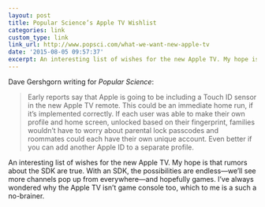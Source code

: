 ```yaml
---
layout: post
title: Popular Science’s Apple TV Wishlist
categories: link
custom_type: link
link_url: http://www.popsci.com/what-we-want-new-apple-tv
date: '2015-08-05 09:57:37'
excerpt: An interesting list of wishes for the new Apple TV. My hope is that rumors about the SDK are true. With an SDK, the possibilities are endless
---
```

Dave Gershgorn writing for *Popular Science*:

> Early reports say that Apple is going to be including a Touch ID sensor in the new Apple TV remote. This could be an immediate home run, if it’s implemented correctly. If each user was able to make their own profile and home screen, unlocked based on their fingerprint, families wouldn’t have to worry about parental lock passcodes and roommates could each have their own unique account. Even better if you can add another Apple ID to a separate profile.

An interesting list of wishes for the new Apple TV. My hope is that rumors about the SDK are true. With an SDK, the possibilities are endless—we’ll see more channels pop up from everywhere—and hopefully games. I’ve always wondered why the Apple TV isn’t game console too, which to me is a such a no-brainer.